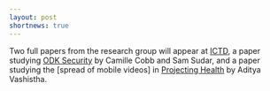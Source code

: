 ```yaml
---
layout: post
shortnews: true
---
```

Two full papers from the research group will appear at [ICTD],  a paper studying [ODK Security] by Camille Cobb and Sam Sudar, and a paper studying the [spread of mobile videos] in [Projecting Health] by Aditya Vashistha.

[ICTD]: https://ictd2016.info/
[ODK Security]: http://homes.cs.washington.edu/~anderson/papers/2016/cobb_ictd2016.pdf
[spred of mobile videos]: http://homes.cs.washington.edu/~anderson/papers/2016/vashistha_ictd2016.pdf
[Projecting Health]: http://homes.cs.washington.edu/~anderson/projectinghealth/
